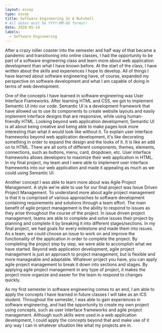 ```yaml
---
layout: essay
type: essay
title: Software Engineering In A Nutshell
# All dates must be YYYY-MM-DD format!
date: 2020-05-14
labels:
  - Software Engineering
---
```

After a crazy roller coaster into the semester and half way of that became a pandemic and transitioning into online classes, I had the opportunity to be part of a software engineering class and learn more about web application development than what I have known before. At the start of the class, I have written about the skills and experiences I hope to develop. All of things I have learned about software engineering have, of course, expanded my perspective on software development and what I am capable of doing in terms of web development.

One of the concepts I have learned in software engineering was User Interface Frameworks. After learning HTML and CSS, we got to implement Semantic UI into our code. Semantic UI is a development framework that have allowed us to use its components to create website layouts and easily implement interface designs that are responsive, while using human-friendly HTML. Looking beyond web application development, Semantic UI is all about being creative and being able to make pages look more interesting than what it would look like without it. To explain user interface frameworks beyond web application development, it's like decorating something in order to expand the design and the looks of it. It is like an add on to HTML. There are all sorts of different components, themes, elements, connections, such as buttons, menu, card, dropdown, etc. User interface frameworks allows developers to maximize their web application in HTML. In my final project, my team and I were able to implement user interface frameworks into our web application and made it appealing as much as we could using Semantic UI.

Another concept I was able to learn more about was Agile Project Management. A style we're able to use for our final project was Issue Driven Project Management. To understand more about agile project management is that it is comprised of various approaches to software development containing requirements and solutions through a team effort. The main benefit of agile project management is the ability to respond to issues as they arise throughout the course of the project. In issue driven project management, teams are able to complete and solve issues their project by planning and complete it by breaking it into different stages/sections. In my final project, we had goals for every milestone and made them into issues. As a team, we could choose an issue to work on and improve the functionality of the application in order to complete the project. By completing the project step by step, we were able to accomplish what we have started. Beyond web application development, agile project management is just an approach to project management, but is flexible and more manageable and adaptable. Whatever project you have, you can apply agile project management to break it down into sections and stages. By applying agile project management in any type of project, it makes the project more organize and easier for the team to respond to changes quickly.

As my first semester in software engineering comes to an end, I am able to apply the concepts I have learned in future classes I will take as an ICS student. Throughout the semester, I was able to gain experiences in software engineering, and had the opportunity to create my own project using concepts, such as user interface frameworks and agile project management. Although such skills were used in a web application development, I could apply the concepts beyond that and make use of it any way I can in whatever situation like what my projects are in.
